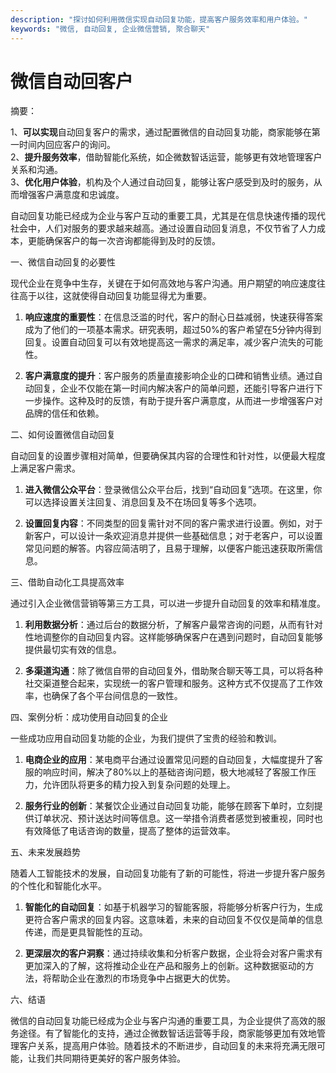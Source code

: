 ```yaml
---
description: "探讨如何利用微信实现自动回复功能，提高客户服务效率和用户体验。"
keywords: "微信, 自动回复, 企业微信营销, 聚合聊天"
---
```

# 微信自动回客户

摘要：

1、**可以实现**自动回复客户的需求，通过配置微信的自动回复功能，商家能够在第一时间内回应客户的询问。  
2、**提升服务效率**，借助智能化系统，如企微数智话运营，能够更有效地管理客户关系和沟通。  
3、**优化用户体验**，机构及个人通过自动回复，能够让客户感受到及时的服务，从而增强客户满意度和忠诚度。  

自动回复功能已经成为企业与客户互动的重要工具，尤其是在信息快速传播的现代社会中，人们对服务的要求越来越高。通过设置自动回复消息，不仅节省了人力成本，更能确保客户的每一次咨询都能得到及时的反馈。

一、微信自动回复的必要性

现代企业在竞争中生存，关键在于如何高效地与客户沟通。用户期望的响应速度往往高于以往，这就使得自动回复功能显得尤为重要。

1. **响应速度的重要性**：在信息泛滥的时代，客户的耐心日益减弱，快速获得答案成为了他们的一项基本需求。研究表明，超过50%的客户希望在5分钟内得到回复。设置自动回复可以有效地提高这一需求的满足率，减少客户流失的可能性。

2. **客户满意度的提升**：客户服务的质量直接影响企业的口碑和销售业绩。通过自动回复，企业不仅能在第一时间内解决客户的简单问题，还能引导客户进行下一步操作。这种及时的反馈，有助于提升客户满意度，从而进一步增强客户对品牌的信任和依赖。

二、如何设置微信自动回复

自动回复的设置步骤相对简单，但要确保其内容的合理性和针对性，以便最大程度上满足客户需求。

1. **进入微信公众平台**：登录微信公众平台后，找到“自动回复”选项。在这里，你可以选择设置关注回复、消息回复及不在场回复等多个选项。

2. **设置回复内容**：不同类型的回复需针对不同的客户需求进行设置。例如，对于新客户，可以设计一条欢迎消息并提供一些基础信息；对于老客户，可以设置常见问题的解答。内容应简洁明了，且易于理解，以便客户能迅速获取所需信息。

三、借助自动化工具提高效率

通过引入企业微信营销等第三方工具，可以进一步提升自动回复的效率和精准度。

1. **利用数据分析**：通过后台的数据分析，了解客户最常咨询的问题，从而有针对性地调整你的自动回复内容。这样能够确保客户在遇到问题时，自动回复能够提供最切实有效的信息。

2. **多渠道沟通**：除了微信自带的自动回复外，借助聚合聊天等工具，可以将各种社交渠道整合起来，实现统一的客户管理和服务。这种方式不仅提高了工作效率，也确保了各个平台间信息的一致性。

四、案例分析：成功使用自动回复的企业

一些成功应用自动回复功能的企业，为我们提供了宝贵的经验和教训。

1. **电商企业的应用**：某电商平台通过设置常见问题的自动回复，大幅度提升了客服的响应时间，解决了80%以上的基础咨询问题，极大地减轻了客服工作压力，允许团队将更多的精力投入到复杂问题的处理上。

2. **服务行业的创新**：某餐饮企业通过自动回复功能，能够在顾客下单时，立刻提供订单状况、预计送达时间等信息。这一举措令消费者感觉到被重视，同时也有效降低了电话咨询的数量，提高了整体的运营效率。

五、未来发展趋势

随着人工智能技术的发展，自动回复功能有了新的可能性，将进一步提升客户服务的个性化和智能化水平。

1. **智能化的自动回复**：如基于机器学习的智能客服，将能够分析客户行为，生成更符合客户需求的回复内容。这意味着，未来的自动回复不仅仅是简单的信息传递，而是更具智能性的互动。

2. **更深层次的客户洞察**：通过持续收集和分析客户数据，企业将会对客户需求有更加深入的了解，这将推动企业在产品和服务上的创新。这种数据驱动的方法，将帮助企业在激烈的市场竞争中占据更大的优势。

六、结语 

微信的自动回复功能已经成为企业与客户沟通的重要工具，为企业提供了高效的服务途径。有了智能化的支持，通过企微数智话运营等手段，商家能够更加有效地管理客户关系，提高用户体验。随着技术的不断进步，自动回复的未来将充满无限可能，让我们共同期待更美好的客户服务体验。
